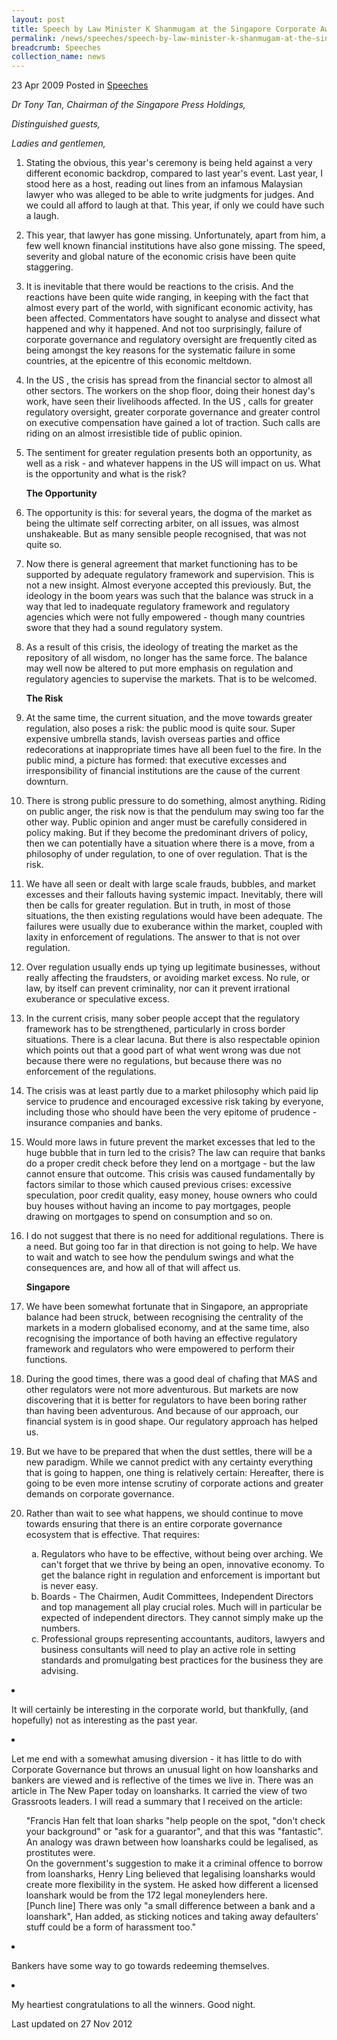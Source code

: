 ```yaml
---
layout: post
title: Speech by Law Minister K Shanmugam at the Singapore Corporate Awards 2009
permalink: /news/speeches/speech-by-law-minister-k-shanmugam-at-the-singapore-corporate-awards-2009
breadcrumb: Speeches
collection_name: news
---
```


23 Apr 2009 Posted in [Speeches](/news/speeches)

*Dr Tony Tan, Chairman of the  Singapore  Press Holdings,*
  
*Distinguished guests,*
   
*Ladies and gentlemen,*
 

 1. Stating the obvious, this year's ceremony is being held against a very different economic backdrop, compared to last year's event.  Last year, I stood here as a host, reading out lines from an infamous Malaysian lawyer who was alleged to be able to write judgments for judges. And we could all afford to laugh at that.  This year, if only we could have such a laugh.

 2. This year, that lawyer has gone missing.  Unfortunately, apart from him, a few well known financial institutions have also gone missing.  The speed, severity and global nature of the economic crisis have been quite staggering.

 3. It is inevitable that there would be reactions to the crisis. And the reactions have been quite wide ranging, in keeping with the fact that almost every part of the world, with significant economic activity, has been affected. Commentators have sought to analyse and dissect what happened and why it happened. And not too surprisingly, failure of corporate governance and regulatory oversight are frequently cited as being amongst the key reasons for the systematic failure in some countries, at the epicentre of this economic meltdown.

 4. In the  US , the crisis has spread from the financial sector to almost all other sectors.  The workers on the shop floor, doing their honest day's work, have seen their livelihoods affected. In the  US , calls for greater regulatory oversight, greater corporate governance and greater control on executive compensation have gained a lot of traction.  Such calls are riding on an almost irresistible tide of public opinion.

 5. The sentiment for greater regulation presents both an opportunity, as well as a risk - and whatever happens in the  US  will impact on us. What is the opportunity and what is the risk?
    
    **The Opportunity**

 6. The opportunity is this: for several years, the dogma of the market as being the ultimate self correcting arbiter, on all issues, was almost unshakeable. But as many sensible people recognised, that was not quite so.

 7. Now there is general agreement that market functioning has to be supported by adequate regulatory framework and supervision.  This is not a new insight.  Almost everyone accepted this previously.  But, the ideology in the boom years was such that the balance was struck in a way that led to inadequate regulatory framework and regulatory agencies which were not fully empowered - though many countries swore that they had a sound regulatory system.


 8. As a result of this crisis, the ideology of treating the market as the repository of all wisdom, no longer has the same force.  The balance may well now be altered to put more emphasis on regulation and regulatory agencies to supervise the markets.  That is to be welcomed.
    
    **The Risk**


 9. At the same time, the current situation, and the move towards greater regulation, also poses a risk: the public mood is quite sour.  Super expensive umbrella stands, lavish overseas parties and office redecorations at inappropriate times have all been fuel to the fire.  In the public mind, a picture has formed: that executive excesses and irresponsibility of financial institutions are the cause of the current downturn.

 


10. There is strong public pressure to do something, almost anything.  Riding on public anger, the risk now is that the pendulum may swing too far the other way.  Public opinion and anger must be carefully considered in policy making.  But if they become the predominant drivers of policy, then we can potentially have a situation where there is a move, from a philosophy of under regulation, to one of over regulation.  That is the risk.

 


11. We have all seen or dealt with large scale frauds, bubbles, and market excesses and their fallouts having systemic impact.  Inevitably, there will then be calls for greater regulation. But in truth, in most of those situations, the then existing regulations would have been adequate. The failures were usually due to exuberance within the market, coupled with laxity in enforcement of regulations.  The answer to that is not over regulation.

 


12. Over regulation usually ends up tying up legitimate businesses, without really affecting the fraudsters, or avoiding market excess.  No rule, or law, by itself can prevent criminality, nor can it prevent irrational exuberance or speculative excess.

 


13. In the current crisis, many sober people accept that the regulatory framework has to be strengthened, particularly in cross border situations.  There is a clear lacuna.  But there is also respectable opinion which points out that a good part of what went wrong was due not because there were no regulations, but because there was no enforcement of the regulations.

 


14. The crisis was at least partly due to a market philosophy which paid lip service to prudence and encouraged excessive risk taking by everyone, including those who should have been the very epitome of prudence - insurance companies and banks.

 


15. Would more laws in future prevent the market excesses that led to the huge bubble that in turn led to the crisis?  The law can require that banks do a proper credit check before they lend on a mortgage - but the law cannot ensure that outcome.  This crisis was caused fundamentally by factors similar to those which caused previous crises: excessive speculation, poor credit quality, easy money, house owners who could buy houses without having an income to pay mortgages, people drawing on mortgages to spend on consumption and so on. 

 


16. I do not suggest that there is no need for additional regulations.  There is a need.  But going too far in that direction is not going to help. We have to wait and watch to see how the pendulum swings and what the consequences are, and how all of that will affect us.
    
    **Singapore**


17. We have been somewhat fortunate that in Singapore, an appropriate balance had been struck, between recognising the centrality of the markets in a modern globalised economy, and at the same time, also recognising the importance of both having an effective regulatory framework and regulators who were empowered to perform their functions.

18. During the good times, there was a good deal of chafing that  MAS  and other regulators were not more adventurous.  But markets are now discovering that it is better for regulators to have been boring rather than having been adventurous.  And because of our approach, our financial system is in good shape.  Our regulatory approach has helped us.

 


19. But we have to be prepared that when the dust settles, there will be a new paradigm. While we cannot predict with any certainty everything that is going to happen, one thing is relatively certain: Hereafter, there is going to be even more intense scrutiny of corporate actions and greater demands on corporate governance.

20. Rather than wait to see what happens, we should continue to move towards ensuring that there is an entire corporate governance ecosystem that is effective.  That requires:
    <ol style="list-style-type: lower-alpha">
    <li>Regulators who have to be effective, without being over arching.  We can't forget that we thrive by being an open, innovative       economy.  To get the balance right in regulation and enforcement is important but is never easy. </li>
    <li>Boards - The Chairmen, Audit Committees, Independent Directors and top management all play crucial roles.  Much will in             particular be expected of independent directors.  They cannot simply make up the numbers. </li>
    <li> Professional groups representing accountants, auditors, lawyers and business consultants will need to play an active role in       setting standards and promulgating best practices for the business they are advising. </li>
    </ol>
    </li>  
    </ol>

21. It will certainly be interesting in the corporate world, but thankfully, (and hopefully) not as interesting as the past year.


22. Let me end with a somewhat amusing diversion - it has little to do with Corporate Governance but throws an unusual light on how loansharks and bankers are viewed and is reflective of the times we live in.  There was an article in The New Paper today on loansharks.  It carried the view of two Grassroots leaders.  I will read a summary that I received on the article:
    <ol style="list-style-type: none">
    <li>"Francis Han felt that loan sharks "help people on the spot, "don't check your background" or "ask for a guarantor", and that this was "fantastic". An analogy was drawn between how loansharks could be legalised, as prostitutes were.</li>
    <li>On the government's suggestion to make it a criminal offence to borrow from loansharks, Henry Ling believed that legalising loansharks would create more flexibility in the system.   He asked how different a licensed loanshark would be from the 172 legal moneylenders here.</li>
    <li>[Punch line] There was only "a small difference between a bank and a loanshark", Han added, as sticking notices and taking away defaulters' stuff could be a form of harassment too."</li>
    </ol>
    

23. Bankers have some way to go towards redeeming themselves.

24. My heartiest congratulations to all the winners. Good night.


<p class="right-side-updated">Last updated on 27 Nov 2012</p>

